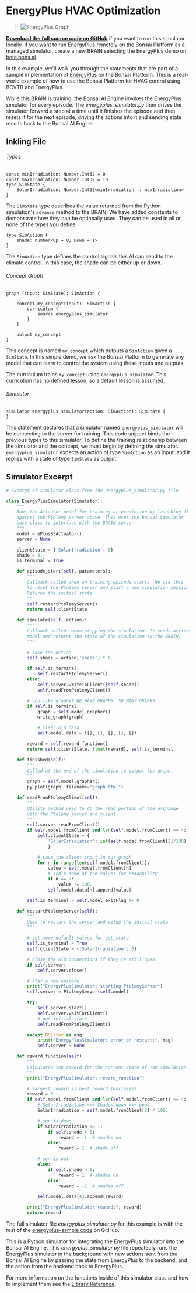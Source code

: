 # EnergyPlus HVAC Optimization

> ![EnergyPlus Graph](../images/energyplus-graph.png)

[**Download the full source code on GitHub**][1] if you want to run this simulator locally. If you want to run EnergyPlus remotely on the Bonsai Platform as a managed simulator, create a new BRAIN selecting the EnergyPlus demo on [beta.bons.ai][4].

In this example, we'll walk you through the statements that are part of a sample implementation of [EnergyPlus][2] on the Bonsai Platform. This is a real-world example of how to use the Bonsai Platform for HVAC control using BCVTB and EnergyPlus.

While this BRAIN is training, the Bonsai AI Engine invokes the EnergyPlus simulator for every episode. The *energyplus_simulator.py* then drives the simulator forward a step at a time until it finishes the episode and then resets it for the next episode, driving the actions into it and sending state results back to the Bonsai AI Engine.

## Inkling File

###### Types

```inkling2
const minIrradiation: Number.Int32 = 0
const maxIrradiation: Number.Int32 = 10
type SimState {
    SolarIrradiation: Number.Int32<minIrradiation .. maxIrradiation>
}
```

The `SimState` type describes the value returned from the Python simulation's `advance` method to the BRAIN. We have added constants to demonstrate how they can be optionally used. They can be used in all or none of the types you define.

```inkling2
type SimAction {
    shade: number<Up = 0, Down = 1>
}
```

The `SimAction` type defines the control signals this AI can send to the climate control. In this case, the shade can be either up or down.

###### Concept Graph

```inkling2
graph (input: SimState): SimAction {

    concept my_concept(input): SimAction {
        curriculum {
            source energyplus_simulator
        }
    }

    output my_concept
}
```

This concept is named `my_concept` which outputs a `SimAction` given a `SimState`. In this simple demo, we ask the Bonsai Platform to generate any model that can learn to control the system using these inputs and outputs.

The curriculum trains `my_concept` using `energyplus_simulator`. This curriculum has no defined lesson, so a default lesson is assumed.

###### Simulator

```inkling2
simulator energyplus_simulator(action: SimAction): SimState {
}
```

This statement declares that a simulator named `energyplus_simulator` will be connecting to the server for training. This code snippet binds the previous types to this simulator. To define the training relationship between the simulator and the concept, we must begin by defining the simulator. `energyplus_simulator` expects an action of type `SimAction` as an input, and it replies with a state of type `SimState` as output.

## Simulator Excerpt

```python
# Excerpt of simulator class from the energyplus_simulator.py file

class EnergyPlusSimulator(Simulator):
    """
    Runs the Actuator model for training or prediction by launching it
    against the Ptolemy server above. This uses the Bonsai Simulator
    base class to interface with the BRAIN server.
    """
    model = ePlus85Actuator()
    server = None

    clientState = {'SolarIrradiation': 0}
    shade = 0.
    is_terminal = True

    def episode_start(self, parameters):
        """
        Callback called when an training episode starts. We use this
        to reset the Ptolemy server and start a new simulation session.
        Returns the initial state.
        """
        self.restartPtolemyServer()
        return self.clientState

    def simulate(self, action):
        """
        Callback called  when stepping the simulation. It sends actions to the
        model and returns the state of the simulation to the BRAIN.
        """

        # take the action
        self.shade = action['shade'] * 6.

        if self.is_terminal:
            self.restartPtolemyServer()
        else:
            self.server.writeToClient([self.shade])
            self.readFromPtolemyClient()

        # you like graphs? WE HAVE GRAPHS. SO MANY GRAPHS.
        if self.is_terminal:
            graph = self.model.grapher()
            write_graph(graph)

            # clear old data
            self.model.data = ([], [], [], [], [])

        reward = self.reward_function()
        return self.clientState, float(reward), self.is_terminal

    def finished(self):
        """
        Called at the end of the simulation to output the graph.
        """
        graph = self.model.grapher()
        py.plot(graph, filename="graph.html")

    def readFromPtolemyClient(self):
        """
        Utility method used to do the read portion of the exchange
        with the Ptolemy server and client.
        """
        self.server.readFromClient()
        if self.model.fromClient and len(self.model.fromClient) == 4:
            self.clientState = {
                'SolarIrradiation': int(self.model.fromClient[2]/100)
                }

            # save the client input in our graph
            for n in range(len(self.model.fromClient)):
                value = self.model.fromClient[n]
                # scale some of the values for readability
                if n == 2:
                    value /= 100.
                self.model.data[n].append(value)

        self.is_terminal = self.model.exitFlag != 0

    def restartPtolemyServer(self):
        """
        Used to restart the server and setup the initial state.
        """

        # set some default values for get_state
        self.is_terminal = True
        self.clientState = {'SolarIrradiation': 0}

        # close the old connections if they're still open
        if self.server:
            self.server.close()

        # star a new episode
        print("EnergyPlusSimulator: starting PtolemyServer")
        self.server = PtolemyServer(self.model)

        try:
            self.server.start()
            self.server.waitForClient()
            # get initial state
            self.readFromPtolemyClient()

        except OSError as msg:
            print("EnergyPlusSimulator: error on restart:", msg)
            self.server = None

    def reward_function(self):
        """
        Calculates the reward for the current state of the simulation
        """
        print("EnergyPlusSimulator: reward_function")

        # largest reward is best reward (maximize)
        reward = 0
        if self.model.fromClient and len(self.model.fromClient) == 4:
            # SolarIrradiation === Shades down === good
            SolarIrradiation = self.model.fromClient[2] / 100.

            # sun is down
            if SolarIrradiation <= 1:
                if self.shade > 0:
                    reward = -1  # shades on
                else:
                    reward = 1  # shade off

            # sun is out
            else:
                if self.shade > 0:
                    reward = 1  # shades on
                else:
                    reward = -1  # shades off

            self.model.data[4].append(reward)

        print("EnergyPlusSimulator reward:", reward)
        return reward
```

The full simulator file *energyplus_simulator.py* for this example is with the rest of the [energyplus-sample code][1] on GitHub.

This is a Python simulator for integrating the EnergyPlus simulator into the Bonsai AI Engine. This *energyplus_simulator.py* file repeatedly runs the EnergyPlus simulator in the background with new actions sent from the Bonsai AI Engine by passing the state from EnergyPlus to the backend, and the action from the backend back to EnergyPlus.

For more information on the functions inside of this simulator class and how to implement them see the [Library Reference][3].

[1]: https://github.com/BonsaiAI/bonsai-sdk/tree/master/samples/energyplus-sample
[2]: https://energyplus.net/
[3]: http://docs.bons.ai/references/library-reference.html
[4]: https://beta.bons.ai/new

